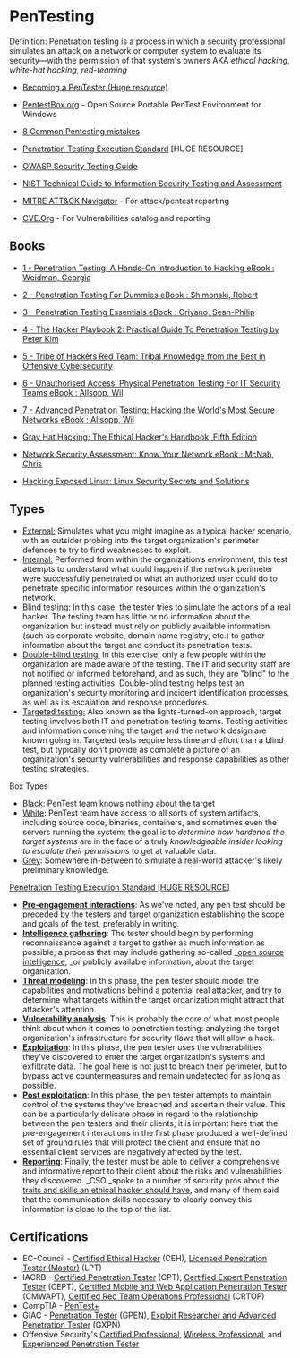 # PenTesting

Definition: Penetration testing is a process in which a security professional simulates an attack on a network or computer system to evaluate its security—with the permission of that system's owners AKA _ethical hacking_, _white-hat hacking_, _red-teaming_

* [Becoming a PenTester (Huge resource)](https://jhalon.github.io/becoming-a-pentester/)
* [PentestBox.org](https://pentestbox.org/) - Open Source Portable PenTest Environment for Windows
* [8 Common Pentesting mistakes](https://www.csoonline.com/article/3487557/8-common-pen-testing-mistakes-and-how-to-avoid-them.html)


* [Penetration Testing Execution Standard](http://www.pentest-standard.org/index.php/Main_Page) [HUGE RESOURCE]
* [OWASP Security Testing Guide](https://owasp.org/www-project-web-security-testing-guide/assets/archive/OWASP_Testing_Guide_v4.pdf)
* [NIST Technical Guide to Information Security Testing and Assessment](https://csrc.nist.gov/publications/detail/sp/800-115/final)

* [MITRE ATT&CK Navigator](https://mitre-attack.github.io/attack-navigator/) - For attack/pentest reporting
* [CVE.Org](https://www.cve.org/) - For Vulnerabilities catalog and reporting

## Books
* [1 - Penetration Testing: A Hands-On Introduction to Hacking eBook : Weidman, Georgia](https://www.amazon.com.au/Penetration-Testing-Hands-Introduction-Hacking-ebook/dp/B00KME7GN8/)
* [2 - Penetration Testing For Dummies eBook : Shimonski, Robert](https://www.amazon.com.au/Penetration-Testing-Dummies-Computer-Tech-ebook/dp/B086Q84WG1/)
* [3 - Penetration Testing Essentials eBook : Oriyano, Sean-Philip](https://www.amazon.com.au/Penetration-Testing-Essentials-Sean-Philip-Oriyano-ebook/dp/B01N0EDWZ3)
* [4 - The Hacker Playbook 2: Practical Guide To Penetration Testing by Peter Kim](https://www.amazon.com.au/Hacker-Playbook-Practical-Penetration-2015-06-20/dp/B017LCM13S)
* [5 - Tribe of Hackers Red Team: Tribal Knowledge from the Best in Offensive Cybersecurity](https://www.amazon.com.au/Tribe-Hackers-Red-Team-Cybersecurity-ebook/dp/B07VWHCQMR/)
* [6 - Unauthorised Access: Physical Penetration Testing For IT Security Teams eBook : Allsopp, Wil](https://www.amazon.com.au/Unauthorised-Access-Physical-Penetration-Security-ebook/dp/B005DIAPKE/)
* [7 - Advanced Penetration Testing: Hacking the World's Most Secure Networks eBook : Allsopp, Wil](https://www.amazon.com.au/Advanced-Penetration-Testing-Hacking-Networks-ebook/dp/B06XCKTKK8/)

* [Gray Hat Hacking: The Ethical Hacker's Handbook, Fifth Edition](https://www.amazon.com.au/Gray-Hat-Hacking-Ethical-Handbook-ebook/dp/B07D3J9J4H/)
* [Network Security Assessment: Know Your Network eBook : McNab, Chris](https://www.amazon.com.au/Network-Security-Assessment-Know-Your-ebook/dp/B01N6E0BG2)
* [Hacking Exposed Linux: Linux Security Secrets and Solutions](https://www.amazon.com.au/Hacking-Exposed-Linux-Security-Solutions-ebook/dp/B0013TRRVC)


## Types



* <span style="text-decoration:underline;">External:</span> Simulates what you might imagine as a typical hacker scenario, with an outsider probing into the target organization's perimeter defences to try to find weaknesses to exploit.
* <span style="text-decoration:underline;">Internal:</span> Performed from within the organization’s environment, this test attempts to understand what could happen if the network perimeter were successfully penetrated or what an authorized user could do to penetrate specific information resources within the organization's network.
* <span style="text-decoration:underline;">Blind testing:</span> In this case, the tester tries to simulate the actions of a real hacker. The testing team has little or no information about the organization but instead must rely on publicly available information (such as corporate website, domain name registry, etc.) to gather information about the target and conduct its penetration tests.
* <span style="text-decoration:underline;">Double-blind testing:</span> In this exercise, only a few people within the organization are made aware of the testing. The IT and security staff are not notified or informed beforehand, and as such, they are "blind" to the planned testing activities. Double-blind testing helps test an organization's security monitoring and incident identification processes, as well as its escalation and response procedures.
* <span style="text-decoration:underline;">Targeted testing:</span> Also known as the lights-turned-on approach, target testing involves both IT and penetration testing teams. Testing activities and information concerning the target and the network design are known going in. Targeted tests require less time and effort than a blind test, but typically don’t provide as complete a picture of an organization's security vulnerabilities and response capabilities as other testing strategies.

Box Types

* <span style="text-decoration:underline;">Black</span>: PenTest team knows nothing about the target 
* <span style="text-decoration:underline;">White</span>: PenTest team have access to all sorts of system artifacts, including source code, binaries, containers, and sometimes even the servers running the system; the goal is to _determine how hardened the target systems_ are in the face of a truly _knowledgeable insider looking to escalate their permissions_ to get at valuable data.
* <span style="text-decoration:underline;">Grey</span>: Somewhere in-between to simulate a real-world attacker's likely preliminary knowledge.

[Penetration Testing Execution Standard [HUGE RESOURCE]](http://www.pentest-standard.org/index.php/Main_Page)

* **[Pre-engagement interactions](http://www.pentest-standard.org/index.php/Pre-engagement)**: As we've noted, any pen test should be preceded by the testers and target organization establishing the scope and goals of the test, preferably in writing.
* **[Intelligence gathering](http://www.pentest-standard.org/index.php/Intelligence_Gathering)**: The tester should begin by performing reconnaissance against a target to gather as much information as possible, a process that may include gathering so-called _[open source intelligence](https://www.csoonline.com/article/3445357/what-is-osint-top-open-source-intelligence-tools.html), _or publicly available information, about the target organization.
* **[Threat modeling](http://www.pentest-standard.org/index.php/Threat_Modeling)**: In this phase, the pen tester should model the capabilities and motivations behind a potential real attacker, and try to determine what targets within the target organization might attract that attacker's attention.
* **[Vulnerability analysis](http://www.pentest-standard.org/index.php/Vulnerability_Analysis)**: This is probably the core of what most people think about when it comes to penetration testing: analyzing the target organization's infrastructure for security flaws that will allow a hack.
* **[Exploitation](http://www.pentest-standard.org/index.php/Exploitation)**: In this phase, the pen tester uses the vulnerabilities they've discovered to enter the target organization's systems and exfiltrate data. The goal here is not just to breach their perimeter, but to bypass active countermeasures and remain undetected for as long as possible.
* **[Post exploitation](http://www.pentest-standard.org/index.php/Post_Exploitation)**: In this phase, the pen tester attempts to maintain control of the systems they've breached and ascertain their value. This can be a particularly delicate phase in regard to the relationship between the pen testers and their clients; it is important here that the pre-engagement interactions in the first phase produced a well-defined set of ground rules that will protect the client and ensure that no essential client services are negatively affected by the test.
* **[Reporting](http://www.pentest-standard.org/index.php/Reporting)**: Finally, the tester must be able to deliver a comprehensive and informative report to their client about the risks and vulnerabilities they discovered. _CSO _spoke to a number of security pros about the [traits and skills an ethical hacker should have](https://www.csoonline.com/article/3637732/10-essential-skills-and-traits-of-ethical-hackers.html), and many of them said that the communication skills necessary to clearly convey this information is close to the top of the list.

## Certifications

* EC-Council - [Certified Ethical Hacker](https://www.eccouncil.org/programs/certified-ethical-hacker-ceh/) (CEH), [Licensed Penetration Tester (Master)](https://www.eccouncil.org/programs/licensed-penetration-tester-lpt-master/) (LPT)
* IACRB - [Certified Penetration Tester](https://www.iacertification.org/cpt_certified_penetration_tester.html) (CPT), [Certified Expert Penetration Tester](https://www.iacertification.org/cept_certified_expert_penetration_tester.html) (CEPT), [Certified Mobile and Web Application Penetration Tester](https://www.iacertification.org/cmwapt_certified_moible_and_web_app_penetration_tester.html) (CMWAPT), [Certified Red Team Operations Professional](https://www.iacertification.org/crtop_certified_red_team_operations_professional.html) (CRTOP)
* CompTIA - [PenTest+](https://www.comptia.org/certifications/pentest)
* GIAC - [Penetration Tester](https://www.giac.org/certifications/penetration-tester-gpen/) (GPEN), [Exploit Researcher and Advanced Penetration Tester](https://www.giac.org/certifications/exploit-researcher-advanced-penetration-tester-gxpn/) (GXPN)
* Offensive Security's [Certified Professional](https://www.offensive-security.com/pwk-oscp/), [Wireless Professional](https://www.offensive-security.com/wifu-oswp/), and [Experienced Penetration Tester](https://www.offensive-security.com/courses-and-certifications/)
